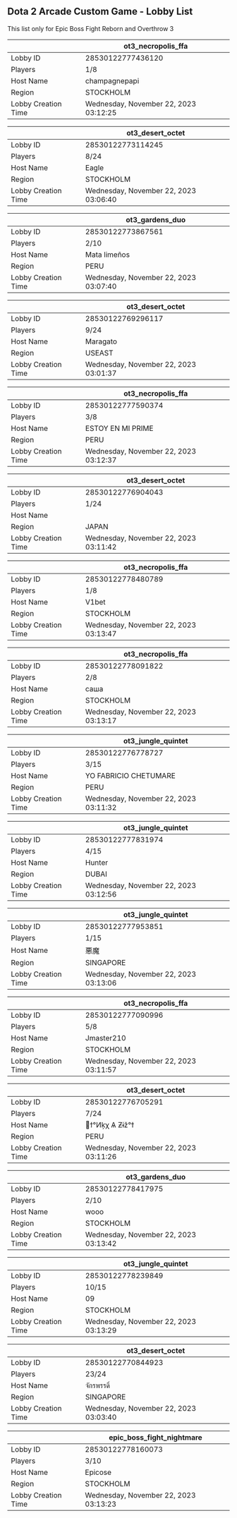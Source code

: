 ## Dota 2 Arcade Custom Game - Lobby List

This list only for Epic Boss Fight Reborn and Overthrow 3

|  | ot3_necropolis_ffa |
| ------ | ------ |
| Lobby ID | 28530122777436120 |
| Players | 1/8 |
| Host Name | champagnepapi |
| Region | STOCKHOLM |
| Lobby Creation Time | Wednesday, November 22, 2023 03:12:25 |


|  | ot3_desert_octet |
| ------ | ------ |
| Lobby ID | 28530122773114245 |
| Players | 8/24 |
| Host Name | Eagle |
| Region | STOCKHOLM |
| Lobby Creation Time | Wednesday, November 22, 2023 03:06:40 |


|  | ot3_gardens_duo |
| ------ | ------ |
| Lobby ID | 28530122773867561 |
| Players | 2/10 |
| Host Name | Mata limeños |
| Region | PERU |
| Lobby Creation Time | Wednesday, November 22, 2023 03:07:40 |


|  | ot3_desert_octet |
| ------ | ------ |
| Lobby ID | 28530122769296117 |
| Players | 9/24 |
| Host Name | Maragato |
| Region | USEAST |
| Lobby Creation Time | Wednesday, November 22, 2023 03:01:37 |


|  | ot3_necropolis_ffa |
| ------ | ------ |
| Lobby ID | 28530122777590374 |
| Players | 3/8 |
| Host Name | ESTOY EN MI PRIME |
| Region | PERU |
| Lobby Creation Time | Wednesday, November 22, 2023 03:12:37 |


|  | ot3_desert_octet |
| ------ | ------ |
| Lobby ID | 28530122776904043 |
| Players | 1/24 |
| Host Name | <noname> |
| Region | JAPAN |
| Lobby Creation Time | Wednesday, November 22, 2023 03:11:42 |


|  | ot3_necropolis_ffa |
| ------ | ------ |
| Lobby ID | 28530122778480789 |
| Players | 1/8 |
| Host Name | V1bet |
| Region | STOCKHOLM |
| Lobby Creation Time | Wednesday, November 22, 2023 03:13:47 |


|  | ot3_necropolis_ffa |
| ------ | ------ |
| Lobby ID | 28530122778091822 |
| Players | 2/8 |
| Host Name | саша |
| Region | STOCKHOLM |
| Lobby Creation Time | Wednesday, November 22, 2023 03:13:17 |


|  | ot3_jungle_quintet |
| ------ | ------ |
| Lobby ID | 28530122776778727 |
| Players | 3/15 |
| Host Name | YO FABRICIO CHETUMARE |
| Region | PERU |
| Lobby Creation Time | Wednesday, November 22, 2023 03:11:32 |


|  | ot3_jungle_quintet |
| ------ | ------ |
| Lobby ID | 28530122777831974 |
| Players | 4/15 |
| Host Name | Hunter |
| Region | DUBAI |
| Lobby Creation Time | Wednesday, November 22, 2023 03:12:56 |


|  | ot3_jungle_quintet |
| ------ | ------ |
| Lobby ID | 28530122777953851 |
| Players | 1/15 |
| Host Name | 悪魔 |
| Region | SINGAPORE |
| Lobby Creation Time | Wednesday, November 22, 2023 03:13:06 |


|  | ot3_necropolis_ffa |
| ------ | ------ |
| Lobby ID | 28530122777090996 |
| Players | 5/8 |
| Host Name | Jmaster210 |
| Region | STOCKHOLM |
| Lobby Creation Time | Wednesday, November 22, 2023 03:11:57 |


|  | ot3_desert_octet |
| ------ | ------ |
| Lobby ID | 28530122776705291 |
| Players | 7/24 |
| Host Name | 🎼ϯ°Иķχ Ѧ Ƶɨž°ϯ |
| Region | PERU |
| Lobby Creation Time | Wednesday, November 22, 2023 03:11:26 |


|  | ot3_gardens_duo |
| ------ | ------ |
| Lobby ID | 28530122778417975 |
| Players | 2/10 |
| Host Name | wooo |
| Region | STOCKHOLM |
| Lobby Creation Time | Wednesday, November 22, 2023 03:13:42 |


|  | ot3_jungle_quintet |
| ------ | ------ |
| Lobby ID | 28530122778239849 |
| Players | 10/15 |
| Host Name | 09 |
| Region | STOCKHOLM |
| Lobby Creation Time | Wednesday, November 22, 2023 03:13:29 |


|  | ot3_desert_octet |
| ------ | ------ |
| Lobby ID | 28530122770844923 |
| Players | 23/24 |
| Host Name | จักรพรรดิ์ |
| Region | SINGAPORE |
| Lobby Creation Time | Wednesday, November 22, 2023 03:03:40 |


|  | epic_boss_fight_nightmare |
| ------ | ------ |
| Lobby ID | 28530122778160073 |
| Players | 3/10 |
| Host Name | Epicose |
| Region | STOCKHOLM |
| Lobby Creation Time | Wednesday, November 22, 2023 03:13:23 |


